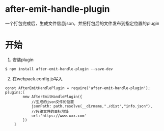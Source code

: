# after-emit-handle-plugin

一个打包完成后，生成文件信息json，并把打包后的文件发布到指定位置的plugin

# 开始

1. 安装plugin

```console
$ npm install after-emit-handle-plugin --save-dev
```

2. 在webpack.config.js写入
```
const AfterEmitHandlePlugin = require('after-emit-handle-plugin'); 
plugins:[
        new AfterEmitHandlePlugin({
            //生成的json文件的位置
            jsonPath: path.resolve(__dirname,"./dist","info.json"), 
            //传输文件的目标地址
            url:'https://www.xxx.com'   
        })
    ]
```
